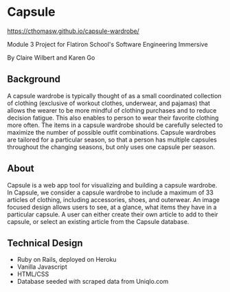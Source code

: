 # Capsule
https://cthomasw.github.io/capsule-wardrobe/

Module 3 Project for Flatiron School's Software Engineering Immersive

By Claire Wilbert and Karen Go

## Background
A capsule wardrobe is typically thought of as a small coordinated collection of clothing (exclusive of workout clothes, underwear, and pajamas) that allows the wearer to be more mindful of clothing purchases and to reduce decision fatigue.  This also enables to person to wear their favorite clothing more often.  The items in a capsule wardrobe should be carefully selected to maximize the number of possible outfit combinations. Capsule wardrobes are tailored for a particular season, so that a person has multiple capsules throughout the changing seasons, but only uses one capsule per season.

## About
Capsule is a web app tool for visualizing and building a capsule wardrobe.  In Capsule, we consider a capsule wardrobe to include a maximum of 33 articles of clothing, including accessories, shoes, and outerwear.  An image focused design allows users to see, at a glance, what items they have in a particular capsule.  A user can either create their own article to add to their capsule, or select an existing article from the Capsule database.  

## Technical Design
* Ruby on Rails, deployed on Heroku
* Vanilla Javascript
* HTML/CSS
* Database seeded with scraped data from Uniqlo.com 
